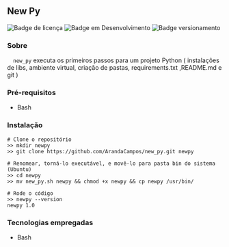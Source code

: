 ## New Py 

![Badge de licença](http://img.shields.io/static/v1?label=LICENÇA&message=GNU&color=sucess&style=for-the-badge)   ![Badge em Desenvolvimento](http://img.shields.io/static/v1?label=STATUS&message=CONCLUÍDO&color=sucess&style=for-the-badge)   ![Badge versionamento](http://img.shields.io/static/v1?label=VERSAO&message=1.0&color=sucess&style=for-the-badge)

### Sobre

&emsp;`new_py` executa os primeiros passos para um projeto Python ( instalações de libs, ambiente virtual, criação de pastas, requirements.txt ,README.md e git ) 

### Pré-requisitos

  - Bash  
  
### Instalação
  
    # Clone o repositório
    >> mkdir newpy
    >> git clone https://github.com/ArandaCampos/new_py.git newpy

    # Renomear, torná-lo executável, e movê-lo para pasta bin do sistema (Ubuntu)
    >> cd newpy
    >> mv new_py.sh newpy && chmod +x newpy && cp newpy /usr/bin/
    
    # Rode o código
    >> newpy --version
    newpy 1.0
  
### Tecnologias empregadas
  - Bash
